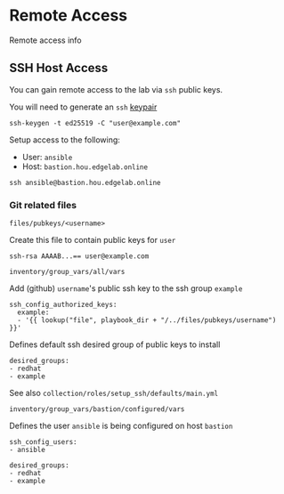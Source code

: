 # Remote Access

Remote access info

## SSH Host Access

You can gain remote access to the lab via `ssh` public keys. 

You will need to generate an `ssh` [keypair](link_to_example)

```
ssh-keygen -t ed25519 -C "user@example.com"
```

Setup access to the following:

- User: `ansible`
- Host: `bastion.hou.edgelab.online`

```
ssh ansible@bastion.hou.edgelab.online
```

### Git related files

`files/pubkeys/<username>`

Create this file to contain public keys for `user`

```
ssh-rsa AAAAB...== user@example.com
```

`inventory/group_vars/all/vars`

Add (github) `username`'s public ssh key to the ssh group `example`

```
ssh_config_authorized_keys:
  example:
  - '{{ lookup("file", playbook_dir + "/../files/pubkeys/username") }}'
```

Defines default ssh desired group of public keys to install

```
desired_groups:
- redhat
- example
```

See also `collection/roles/setup_ssh/defaults/main.yml`

`inventory/group_vars/bastion/configured/vars`

Defines the user `ansible` is being configured on host `bastion`

```
ssh_config_users:
- ansible

desired_groups:
- redhat
- example
```
